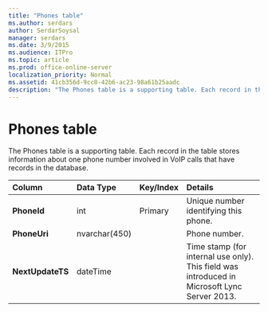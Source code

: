 ```yaml
---
title: "Phones table"
ms.author: serdars
author: SerdarSoysal
manager: serdars
ms.date: 3/9/2015
ms.audience: ITPro
ms.topic: article
ms.prod: office-online-server
localization_priority: Normal
ms.assetid: 41cb356d-9cc8-42b6-ac23-98a61b25aadc
description: "The Phones table is a supporting table. Each record in the table stores information about one phone number involved in VoIP calls that have records in the database."
---
```


# Phones table
 
The Phones table is a supporting table. Each record in the table stores information about one phone number involved in VoIP calls that have records in the database.
  
|**Column**|**Data Type**|**Key/Index**|**Details**|
|:-----|:-----|:-----|:-----|
|**PhoneId** <br/> |int  <br/> |Primary  <br/> |Unique number identifying this phone.  <br/> |
|**PhoneUri** <br/> |nvarchar(450)  <br/> | <br/> |Phone number.  <br/> |
|**NextUpdateTS** <br/> |dateTime  <br/> ||Time stamp (for internal use only).  <br/> This field was introduced in Microsoft Lync Server 2013.  <br/> |
   

